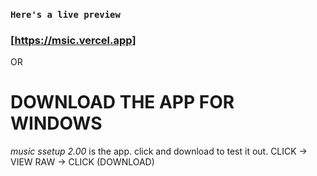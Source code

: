 ### `Here's a live preview`

### [https://msic.vercel.app]

OR

# DOWNLOAD THE APP FOR WINDOWS

_music ssetup 2.00_ is the app. click and download to test it out. CLICK -> VIEW RAW -> CLICK (DOWNLOAD)
